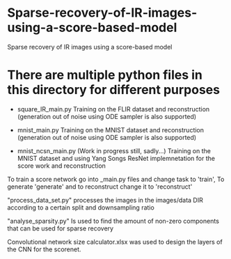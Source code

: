 # Sparse-recovery-of-IR-images-using-a-score-based-model
Sparse recovery of IR images using a score-based model

# There are multiple python files in this directory for different purposes
- square_IR_main.py
Training on the FLIR dataset and reconstruction (generation out of noise using ODE sampler is also supported)

- mnist_main.py
Training on the MNIST dataset and reconstruction (generation out of noise using ODE sampler is also supported)

- mnist_ncsn_main.py (Work in progress still, sadly...)
Training on the MNIST dataset and using Yang Songs ResNet implemnetation for the score work and reconstruction

To train a score network go into _main.py files and change task to 'train', To generate 'generate' and to reconstruct change it to 'reconstruct'

"process_data_set.py" processes the images in the images/data DIR according to a certain split and downsampling ratio

"analyse_sparsity.py" Is used to find the amount of non-zero components that can be used for sparse recovery

Convolutional network size calculator.xlsx was used to design the layers of the CNN for the scorenet.